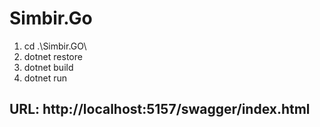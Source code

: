 # Simbir.Go
1. cd .\Simbir.GO\
2. dotnet restore
3. dotnet build
4. dotnet run
## URL: http://localhost:5157/swagger/index.html

